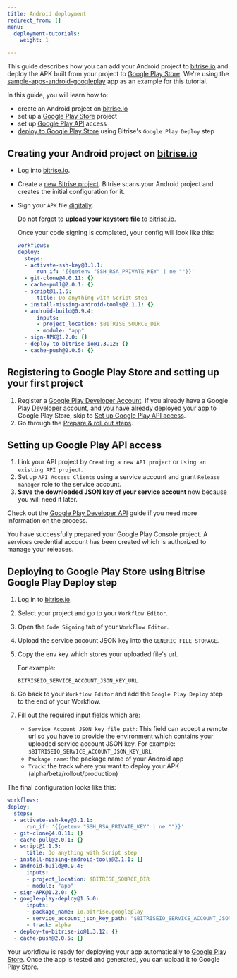 ```yaml
---
title: Android deployment
redirect_from: []
menu:
  deployment-tutorials:
    weight: 1

---
```

This guide describes how you can add your Android project to [bitrise.io](https://www.bitrise.io) and deploy the APK built from your project to [Google Play Store](https://play.google.com/store). We're using the [sample-apps-android-googleplay](https://github.com/bitrise-samples/sample-apps-android-googleplay) app as an example for this tutorial.

In this guide, you will learn how to:

* create an Android project on [bitrise.io](https://www.bitrise.io)
* set up a [Google Play Store](https://play.google.com/store) project
* set up [Google Play API](https://developers.google.com/android-publisher/getting_started) access
* [deploy to Google Play Store](#deploy-to-google-play-store-using-bitrise-google-play-deploy-step) using Bitrise's `Google Play Deploy` step

## Creating your Android project on [bitrise.io](https://www.bitrise.io)

* Log into [bitrise.io](htts://www.bitrise.io).
* Create a [new Bitrise project](getting-started/adding-a-new-app). Bitrise scans your Android project and creates the initial configuration for it.
* Sign your `APK` file [digitally](/code-signing/android-code-signing/android-code-signing-using-bitrise-sign-APK-step/).

  Do not forget to **upload your keystore file** to [bitrise.io](https://www.bitrise.io).

  Once your code signing is completed, your config will look like this:

  ```yaml
  workflows:
  deploy:
    steps:
    - activate-ssh-key@3.1.1:
        run_if: '{{getenv "SSH_RSA_PRIVATE_KEY" | ne ""}}'
    - git-clone@4.0.11: {}
    - cache-pull@2.0.1: {}
    - script@1.1.5:
        title: Do anything with Script step
    - install-missing-android-tools@2.1.1: {}
    - android-build@0.9.4:
        inputs:
        - project_location: $BITRISE_SOURCE_DIR
        - module: "app"
    - sign-APK@1.2.0: {}
    - deploy-to-bitrise-io@1.3.12: {}
    - cache-push@2.0.5: {}
  ```

## Registering to Google Play Store and setting up your first project

1. Register a [Google Play Developer Account](https://developer.android.com/distribute/console/).
   If you already have a Google Play Developer account, and you have already deployed your app to Google Play Store, skip to [Set up Google Play API access](#set-up-google-play-api-access).
2. Go through the [Prepare & roll out steps](https://support.google.com/googleplay/android-developer/answer/7159011?hl=en).

## Setting up Google Play API access

1. Link your API project by `Creating a new API project` or `Using an existing API project`.
2. Set up `API Access Clients` using a service account and grant `Release manager` role to the service account.
3. **Save the downloaded JSON key of your service account** now because you will need it later.

Check out the [Google Play Developer API](https://developers.google.com/android-publisher/getting_started) guide if you need more information on the process.

You have successfully prepared your Google Play Console project. A services credential account has been created which is authorized to manage your releases.

## Deploying to Google Play Store using Bitrise Google Play Deploy step

1. Log in to [bitrise.io](https://www.bitrise.io).
2. Select your project and go to your `Workflow Editor`.
3. Open the `Code Signing` tab of your `Workflow Editor`.
4. Upload the service account JSON key into the `GENERIC FILE STORAGE`.
5. Copy the env key which stores your uploaded file's url.

   For example:

   `BITRISEIO_SERVICE_ACCOUNT_JSON_KEY_URL`
6. Go back to your `Workflow Editor` and add the `Google Play Deploy` step to the end of your Workflow.
7. Fill out the required input fields which are:
   * `Service Account JSON key file path`: This field can accept a remote url so you have to provide the environment which contains your uploaded service account JSON key.
     For example: `$BITRISEIO_SERVICE_ACCOUNT_JSON_KEY_URL`
   * `Package name`: the package name of your Android app
   * `Track`: the track where you want to deploy your APK (alpha/beta/rollout/production)

The final configuration looks like this:

```yaml
workflows:
deploy:
  steps:
  - activate-ssh-key@3.1.1:
      run_if: '{{getenv "SSH_RSA_PRIVATE_KEY" | ne ""}}'
  - git-clone@4.0.11: {}
  - cache-pull@2.0.1: {}
  - script@1.1.5:
      title: Do anything with Script step
  - install-missing-android-tools@2.1.1: {}
  - android-build@0.9.4:
      inputs:
      - project_location: $BITRISE_SOURCE_DIR
      - module: "app"
  - sign-APK@1.2.0: {}
  - google-play-deploy@1.5.0:
      inputs:
      - package_name: io.bitrise.googleplay
      - service_account_json_key_path: "$BITRISEIO_SERVICE_ACCOUNT_JSON_KEY_URL"
      - track: alpha
  - deploy-to-bitrise-io@1.3.12: {}
  - cache-push@2.0.5: {}
```

Your workflow is ready for deploying your app automatically to [Google Play Store](https://play.google.com/store). Once the app is tested and generated, you can upload it to Google Play Store.